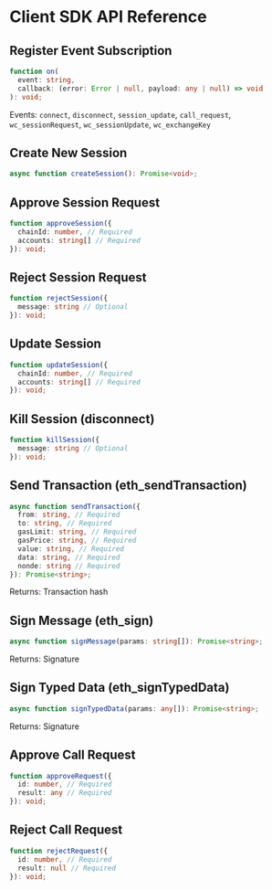 # Client SDK API Reference

## Register Event Subscription

```typescript
function on(
  event: string,
  callback: (error: Error | null, payload: any | null) => void
): void;
```

Events: `connect`, `disconnect`, `session_update`, `call_request`, `wc_sessionRequest`, `wc_sessionUpdate`, `wc_exchangeKey`

## Create New Session

```typescript
async function createSession(): Promise<void>;
```

## Approve Session Request

```typescript
function approveSession({
  chainId: number, // Required
  accounts: string[] // Required
}): void;
```

## Reject Session Request

```typescript
function rejectSession({
  message: string // Optional
}): void;
```

## Update Session

```typescript
function updateSession({
  chainId: number, // Required
  accounts: string[] // Required
}): void;
```

## Kill Session \(disconnect\)

```typescript
function killSession({
  message: string // Optional
}): void;
```

## Send Transaction \(eth_sendTransaction\)

```typescript
async function sendTransaction({
  from: string, // Required
  to: string, // Required
  gasLimit: string, // Required
  gasPrice: string, // Required
  value: string, // Required
  data: string, // Required
  nonde: string // Required
}): Promise<string>;
```

Returns: Transaction hash

## Sign Message \(eth_sign\)

```typescript
async function signMessage(params: string[]): Promise<string>;
```

Returns: Signature

## Sign Typed Data \(eth_signTypedData\)

```typescript
async function signTypedData(params: any[]): Promise<string>;
```

Returns: Signature

## Approve Call Request

```typescript
function approveRequest({
  id: number, // Required
  result: any // Required
}): void;
```

## Reject Call Request

```typescript
function rejectRequest({
  id: number, // Required
  result: null // Required
}): void;
```
